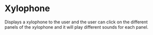 # Xylophone
Displays a xylophone to the user and the user can click on the different panels of the xylophone and it will play different sounds for each panel.

